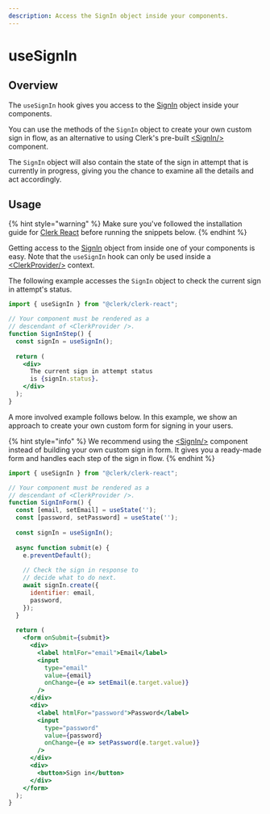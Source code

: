 ```yaml
---
description: Access the SignIn object inside your components.
---
```


# useSignIn

## Overview

The `useSignIn` hook gives you access to the [SignIn](../clerkjs/signin/) object inside your components.&#x20;

You can use the methods of the `SignIn` object to create your own custom sign in flow, as an alternative to using Clerk's pre-built [\<SignIn/>](../../components/sign-in.md) component.

The `SignIn` object will also contain the state of the sign in attempt that is currently in progress, giving you the chance to examine all the details and act accordingly.

## Usage

{% hint style="warning" %}
Make sure you've followed the installation guide for [Clerk React](installation.md) before running the snippets below.
{% endhint %}

Getting access to the [SignIn](../clerkjs/signin/) object from inside one of your components is easy. Note that the `useSignIn` hook can only be used inside a [\<ClerkProvider/>](clerkprovider.md) context.

The following example accesses the `SignIn` object to check the current sign in attempt's status.

```jsx
import { useSignIn } from "@clerk/clerk-react";

// Your component must be rendered as a 
// descendant of <ClerkProvider />.
function SignInStep() {
  const signIn = useSignIn();
  
  return (
    <div>
      The current sign in attempt status 
      is {signIn.status}.
    </div>
  );
}
```

A more involved example follows below. In this example, we show an approach to create your own custom form for signing in your users.

{% hint style="info" %}
We recommend using the [\<SignIn/>](../../components/sign-in.md) component instead of building your own custom sign in form. It gives you a ready-made form and handles each step of the sign in flow.
{% endhint %}

```jsx
import { useSignIn } from "@clerk/clerk-react";

// Your component must be rendered as a 
// descendant of <ClerkProvider />.
function SignInForm() {
  const [email, setEmail] = useState('');
  const [password, setPassword] = useState('');
  
  const signIn = useSignIn();
  
  async function submit(e) {
    e.preventDefault();
    
    // Check the sign in response to 
    // decide what to do next.
    await signIn.create({
      identifier: email,
      password,
    });
  }
  
  return (
    <form onSubmit={submit}>
      <div>
        <label htmlFor="email">Email</label>
        <input 
          type="email" 
          value={email} 
          onChange={e => setEmail(e.target.value)} 
        />
      </div>
      <div>
        <label htmlFor="password">Password</label>
        <input
          type="password"
          value={password}
          onChange={e => setPassword(e.target.value)}
        />
      </div>
      <div>
        <button>Sign in</button>
      </div>
    </form>
  );
}
```
